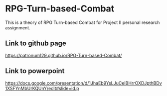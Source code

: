 # RPG-Turn-based-Combat
This is a theory of  RPG Turn-based Combat for Project II personal research assignment.

## Link to github page 
https://patronum129.github.io/RPG-Turn-based-Combat/

## Link to powerpoint
https://docs.google.com/presentation/d/1JhaEb9YsLJuCeIBHrrOXDJpthBDv1XSFYnMbUrKQUnY/edit#slide=id.p

